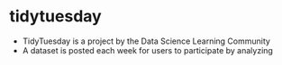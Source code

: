 # tidytuesday
- TidyTuesday is a project by the Data Science Learning Community
- A dataset is posted each week for users to participate by analyzing
